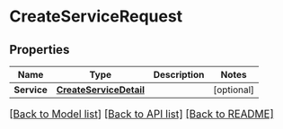 # CreateServiceRequest

## Properties

Name | Type | Description | Notes
------------ | ------------- | ------------- | -------------
**Service** | [**CreateServiceDetail**](CreateServiceDetail.md) |  | [optional] 

[[Back to Model list]](../README.md#documentation-for-models) [[Back to API list]](../README.md#documentation-for-api-endpoints) [[Back to README]](../README.md)

<style>
     p, ul, ol, li { font-size: 18px !important;}
</style>


